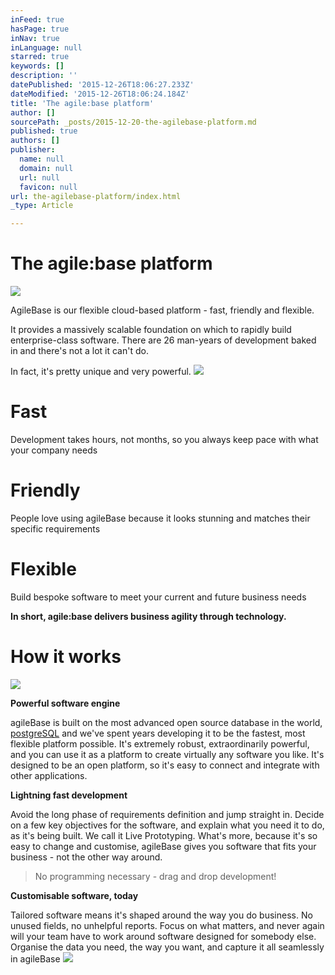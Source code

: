```yaml
---
inFeed: true
hasPage: true
inNav: true
inLanguage: null
starred: true
keywords: []
description: ''
datePublished: '2015-12-26T18:06:27.233Z'
dateModified: '2015-12-26T18:06:24.184Z'
title: 'The agile:base platform'
author: []
sourcePath: _posts/2015-12-20-the-agilebase-platform.md
published: true
authors: []
publisher:
  name: null
  domain: null
  url: null
  favicon: null
url: the-agilebase-platform/index.html
_type: Article

---
```

# The agile:base platform
![](https://the-grid-user-content.s3-us-west-2.amazonaws.com/eb3a5e55-5357-495e-afec-a85be8a14ca9.png)

AgileBase is our flexible cloud-based platform - fast, friendly and flexible.

It provides a massively scalable foundation on which to rapidly build enterprise-class software. There are 26 man-years of development baked in and there's not a lot it can't do.

In fact, it's pretty unique and very powerful.
![](https://s3-us-west-2.amazonaws.com/the-grid-img/p/bfa39db97c3db10b87fcaaa3a4ffa4a162c7538e.png)

# Fast

Development takes hours, not months, so you always keep pace with what your company needs

# Friendly

People love using agileBase because it looks stunning and matches their specific requirements

# Flexible

Build bespoke software to meet your current and future business needs

**In short, agile:base delivers business agility through technology.**

# How it works
![](https://the-grid-user-content.s3-us-west-2.amazonaws.com/e30a6c40-3649-46f0-a8ad-341e6470fad5.png)

**Powerful software engine**

agileBase is built on the most advanced open source database in the world, [postgreSQL][0] and we've spent years developing it to be the fastest, most flexible platform possible. It's extremely robust, extraordinarily powerful, and you can use it as a platform to create virtually any software you like. It's designed to be an open platform, so it's easy to connect and integrate with other applications.

**Lightning fast development**

Avoid the long phase of requirements definition and jump straight in. Decide on a few key objectives for the software, and explain what you need it to do, as it's being built. We call it Live Prototyping. What's more, because it's so easy to change and customise, agileBase gives you software that fits your business - not the other way around.

> No programming necessary - drag and drop development!
> 
> 

**Customisable software, today**

Tailored software means it's shaped around the way you do business. No unused fields, no unhelpful reports. Focus on what matters, and never again will your team have to work around software designed for somebody else. Organise the data you need, the way you want, and capture it all seamlessly in agileBase
![](https://s3-us-west-2.amazonaws.com/the-grid-img/p/4fe38fb740abeee239461cee6ad4b1026cb42f59.png)

[0]: www.postgresql.org
